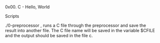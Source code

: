 0x00. C - Hello, World

Scripts

./0-preprocessor , runs a C file through the preprocessor and save the result into another file. The C file name will be saved in the variable $CFILE and the output should be saved in the file c.
